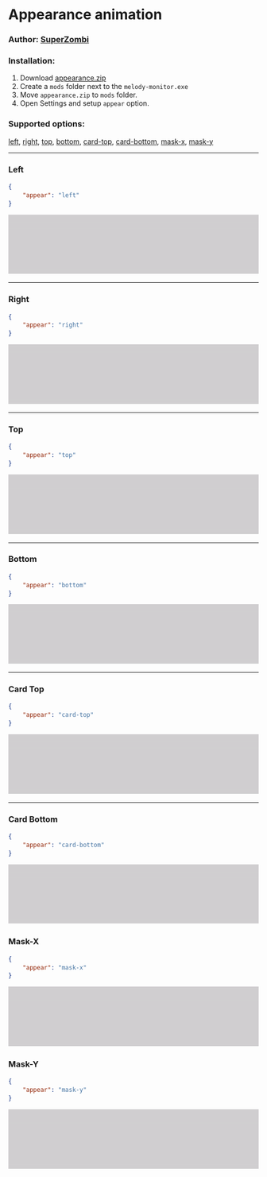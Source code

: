 # Appearance animation

### Author: [SuperZombi](https://github.com/SuperZombi)

### Installation:
1. Download [appearance.zip](appearance.zip)
2. Create a `mods` folder next to the `melody-monitor.exe`
3. Move `appearance.zip` to `mods` folder.
4. Open Settings and setup `appear` option.

### Supported options:
[left](#left), [right](#right), [top](#top), [bottom](#bottom), [card-top](#card-top), [card-bottom](#card-bottom), [mask-x](#mask-x), [mask-y](#mask-y)
<hr>

### Left

```json
{
    "appear": "left"
}
```
<img src="gifs/left.gif">
<hr>

### Right

```json
{
    "appear": "right"
}
```
<img src="gifs/right.gif">
<hr>

### Top

```json
{
    "appear": "top"
}
```
<img src="gifs/top.gif">
<hr>

### Bottom

```json
{
    "appear": "bottom"
}
```
<img src="gifs/bottom.gif">
<hr>

### Card Top

```json
{
    "appear": "card-top"
}
```
<img src="gifs/card-top.gif">
<hr>

### Card Bottom

```json
{
    "appear": "card-bottom"
}
```
<img src="gifs/card-bottom.gif">

### Mask-X

```json
{
    "appear": "mask-x"
}
```
<img src="gifs/mask-x.gif">

### Mask-Y

```json
{
    "appear": "mask-y"
}
```
<img src="gifs/mask-y.gif">
